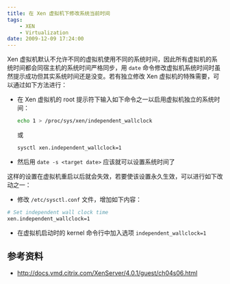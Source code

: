 ```yaml
---
title: 在 Xen 虚拟机下修改系统当前时间
tags:
    - XEN
    - Virtualization
date: 2009-12-09 17:24:00
---
```


Xen 虚拟机默认不允许不同的虚拟机使用不同的系统时间，因此所有虚拟机的系统时间都会同宿主机的系统时间严格同步，用 `date` 命令修改虚拟机系统时间时虽然提示成功但其实系统时间还是没变。若有独立修改 Xen 虚拟机的特殊需要，可以通过如下方法进行：
<!-- more -->

- 在 Xen 虚拟机的 root 提示符下输入如下命令之一以启用虚拟机独立的系统时间：
    ```bash
    echo 1 > /proc/sys/xen/independent_wallclock
    ```
    或
    ```bash
    sysctl xen.independent_wallclock=1
    ```
- 然后用 `date -s <target date>` 应该就可以设置系统时间了

这样的设置在虚拟机重启以后就会失效，若要使该设置永久生效，可以进行如下改动之一：

- 修改 `/etc/sysctl.conf` 文件，增加如下内容：
```bash
# Set independent wall clock time
xen.independent_wallclock=1
```
- 在虚拟机启动时的 kernel 命令行中加入选项 `independent_wallclock=1`

## 参考资料

- http://docs.vmd.citrix.com/XenServer/4.0.1/guest/ch04s06.html

